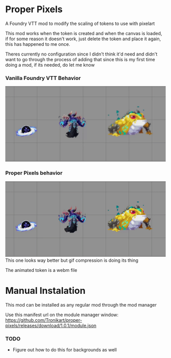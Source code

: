 # Proper Pixels
A Foundry VTT mod to modify the scaling of tokens to use with pixelart

This mod works when the token is created and when the canvas is loaded, if for some reason it doesn't work, just delete the token and place it again, this has happened to me once.

Theres currently no configuration since I didn't think it'd need and didn't want to go through the process of adding that since this is my first time doing a mod, if its needed, do let me know


### Vanilla Foundry VTT Behavior
![Vanilla Behavior](/readme-media/Vanilla.gif)

### Proper Pixels behavior
![Proper Pixels Behavior](/readme-media/ProperPixels.gif)
This one looks way better but gif compression is doing its thing

The animated token is a webm file

# Manual Instalation

This mod can be installed as any regular mod through the mod manager

Use this manifest url on the module manager window: https://github.com/Tronikart/proper-pixels/releases/download/1.0.1/module.json

### TODO

* Figure out how to do this for backgrounds as well
